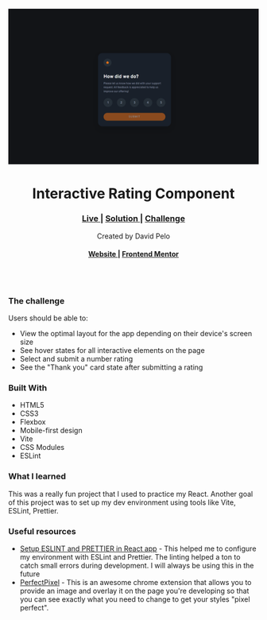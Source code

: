 ![Interactive Rating Component](./desktop-screenshot.png)

<h1 align="center">Interactive Rating Component
</h1>

<div align="center">
  <h3>
    <a href="https://celebrated-cucurucho-a02be0.netlify.app/" color="white">
      Live
    </a>
    <span> | </span>
    <a href="https://www.frontendmentor.io/solutions/interactive-rating-component-HYs83Y-xy4">
      Solution
    </a>
    <span> | </span>
    <a href="https://www.frontendmentor.io/challenges/interactive-rating-component-koxpeBUmI">
      Challenge
    </a>
  </h3>
   Created by David Pelo
  <h4>
    <a href="https://www.davidpelo.com" color="white">
      Website
    </a>
    <span> | </span>
    <a href="https://www.frontendmentor.io/profile/DavidPelo">
      Frontend Mentor
    </a>
  </h4>
</div>
<br><br>

### The challenge

Users should be able to:

- View the optimal layout for the app depending on their device's screen size
- See hover states for all interactive elements on the page
- Select and submit a number rating
- See the "Thank you" card state after submitting a rating

### Built With

- HTML5
- CSS3
- Flexbox
- Mobile-first design
- Vite
- CSS Modules
- ESLint

### What I learned

This was a really fun project that I used to practice my React.  Another goal of this project was to set up my dev environment using tools like Vite, ESLint, Prettier.

### Useful resources

- [Setup ESLINT and PRETTIER in React app](https://dev.to/knowankit/setup-eslint-and-prettier-in-react-app-357b) - This helped me to configure my environment with ESLint and Prettier.  The linting helped a ton to catch small errors during development.  I will always be using this in the future
- [PerfectPixel](https://chrome.google.com/webstore/detail/perfectpixel-by-welldonec/dkaagdgjmgdmbnecmcefdhjekcoceebi?hl=en) - This is an awesome chrome extension that allows you to provide an image and overlay it on the page you're developing so that you can see exactly what you need to change to get your styles "pixel perfect".
